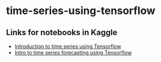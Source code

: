 # time-series-using-tensorflow

## Links for notebooks in Kaggle

- [Introduction to time series using Tensorflow](https://www.kaggle.com/akashsdas/introduction-to-time-series-using-tensorflow)
- [Intro to time series forecasting using Tensorflow](https://www.kaggle.com/akashsdas/intro-to-time-series-forecasting-using-tensorflow)
